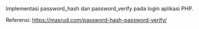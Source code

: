 Implementasi password_hash dan password_verify pada login aplikasi PHP.

Referensi: https://masrud.com/password-hash-password-verify/
